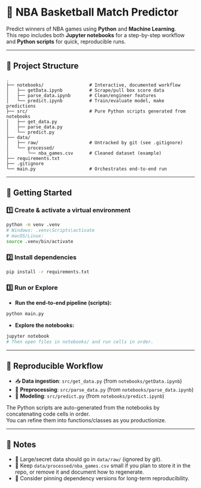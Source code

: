 # 🏀 NBA Basketball Match Predictor

Predict winners of NBA games using **Python** and **Machine Learning**.  
This repo includes both **Jupyter notebooks** for a step-by-step workflow and **Python scripts** for quick, reproducible runs.

---

## 📂 Project Structure
```
.
├── notebooks/                 # Interactive, documented workflow
│   ├── getData.ipynb          # Scrape/pull box score data
│   ├── parse_data.ipynb       # Clean/engineer features
│   └── predict.ipynb          # Train/evaluate model, make predictions
├── src/                       # Pure Python scripts generated from notebooks
│   ├── get_data.py
│   ├── parse_data.py
│   └── predict.py
├── data/
│   ├── raw/                   # Untracked by git (see .gitignore)
│   └── processed/
│       └── nba_games.csv      # Cleaned dataset (example)
├── requirements.txt
├── .gitignore
└── main.py                    # Orchestrates end-to-end run
```

---

## 🚀 Getting Started

### 1️⃣ Create & activate a virtual environment
```bash
python -m venv .venv
# Windows: .venv\Scripts\activate
# macOS/Linux:
source .venv/bin/activate
```

### 2️⃣ Install dependencies
```bash
pip install -r requirements.txt
```

### 3️⃣ Run or Explore
- **Run the end-to-end pipeline (scripts):**
```bash
python main.py
```

- **Explore the notebooks:**
```bash
jupyter notebook
# Then open files in notebooks/ and run cells in order.
```

---

## 🔄 Reproducible Workflow
- 📥 **Data ingestion**: `src/get_data.py` (from `notebooks/getData.ipynb`)
- 🧹 **Preprocessing**: `src/parse_data.py` (from `notebooks/parse_data.ipynb`)
- 🤖 **Modeling**: `src/predict.py` (from `notebooks/predict.ipynb`)

The Python scripts are auto-generated from the notebooks by concatenating code cells in order.  
You can refine them into functions/classes as you productionize.

---

## 📝 Notes
- 📂 Large/secret data should go in `data/raw/` (ignored by git).  
- 💾 Keep `data/processed/nba_games.csv` small if you plan to store it in the repo, or remove it and document how to regenerate.  
- 📌 Consider pinning dependency versions for long-term reproducibility.  
